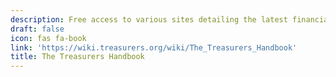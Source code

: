 ```yaml
---
description: Free access to various sites detailing the latest financial news and analysis
draft: false
icon: fas fa-book
link: 'https://wiki.treasurers.org/wiki/The_Treasurers_Handbook'
title: The Treasurers Handbook
---
```

